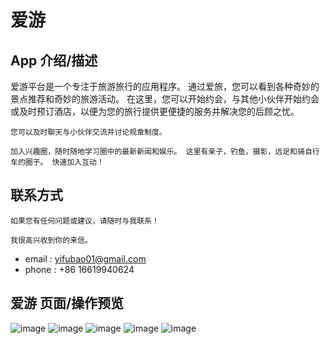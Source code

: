 # 爱游

## App 介绍/描述

   爱游平台是一个专注于旅游旅行的应用程序。 通过爱旅，您可以看到各种奇妙的景点推荐和奇妙的旅游活动。 在这里，您可以开始约会，与其他小伙伴开始约会或及时预订酒店，以便为您的旅行提供更便捷的服务并解决您的后顾之忧。
   
    您可以及时聊天与小伙伴交流并讨论规章制度。
    
    加入兴趣圈，随时随地学习圈中的最新新闻和娱乐。 这里有亲子，钓鱼，摄影，远足和骑自行车的圈子。 快速加入互动！
## 联系方式 

    如果您有任何问题或建议，请随时与我联系！
    
    我很高兴收到你的来信。

  * email : yifubao01@gmail.com
  * phone : +86 16619940624

## 爱游 页面/操作预览

![image](https://github.com/saberShenFeng/tourist/blob/master/images/5.5-0.png)
![image](https://github.com/saberShenFeng/tourist/blob/master/images/5.5-1.jpg)
![image](https://github.com/saberShenFeng/tourist/blob/master/images/5.5-2.jpg)
![image](https://github.com/saberShenFeng/tourist/blob/master/images/5.5-3.jpg)
![image](https://github.com/saberShenFeng/tourist/blob/master/images/5.5-4.jpg)


